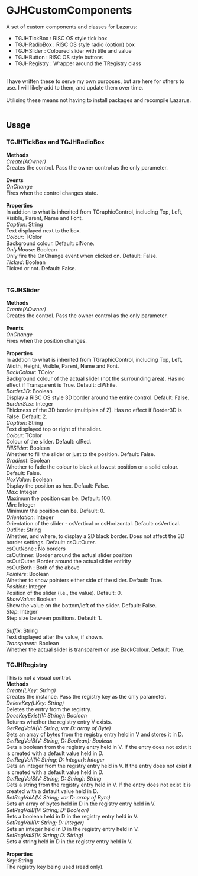 # GJHCustomComponents
 A set of custom components and classes for Lazarus:<br>
* TGJHTickBox : RISC OS style tick box<br>
* TGJHRadioBox : RISC OS style radio (option) box<br>
* TGJHSlider : Coloured slider with title and value<br>
* TGJHButton : RISC OS style buttons<br>
* TGJHRegistry : Wrapper around the TRegistry class<br>
<br>
I have written these to serve my own purposes, but are here for others to use. I will likely add to them, and update them over time.<br>
<br>
Utilising these means not having to install packages and recompile Lazarus.<br>
<br>
<H2>Usage</H2>
<H3>TGJHTickBox and TGJHRadioBox</H3>
<B>Methods</B><br>
<I>Create(AOwner)</I><br>
Creates the control. Pass the owner control as the only parameter.<br><br>
<B>Events</B><br>
<I>OnChange</I><br>
Fires when the control changes state.<br><br>
<B>Properties</B><br>
In addtion to what is inherited from TGraphicControl, including Top, Left, Visible, Parent, Name and Font.<br>
<I>Caption</I>: String<br>
Text displayed next to the box.<br>
<I>Colour</I>: TColor<br>
Background colour. Default: clNone.<br>
<I>OnlyMouse</I>: Boolean<br>
Only fire the OnChange event when clicked on. Default: False.<br>
<I>Ticked</I>: Boolean<br>
Ticked or not. Default: False.<br><br>
<H3>TGJHSlider</H3>
<B>Methods</B><br>
<I>Create(AOwner)</I><br>
Creates the control. Pass the owner control as the only parameter.<br><br>
<B>Events</B><br>
<I>OnChange</I><br>
Fires when the position changes.<br><br>
<B>Properties</B><br>
In addtion to what is inherited from TGraphicControl, including Top, Left, Width, Height, Visible, Parent, Name and Font.<br>
<I>BackColour</I>: TColor<br>
Background colour of the actual slider (not the surrounding area). Has no effect if Transparent is True. Default: clWhite.<br>
<I>Border3D</I>: Boolean<br>
Display a RISC OS style 3D border around the entire control. Default: False.<br>
<I>BorderSize</I>: Integer<br>
Thickness of the 3D border (multiples of 2). Has no effect if Border3D is False. Default: 2.<br>
<I>Caption</I>: String<br>
Text displayed top or right of the slider.<br>
<I>Colour</I>: TColor<br>
Colour of the slider. Default: clRed.<br>
<I>FillSlider</I>: Boolean<br>
Whether to fill the slider or just to the position. Default: False.<br>
<I>Gradient</I>: Boolean<br>
Whether to fade the colour to black at lowest position or a solid colour. Default: False.<br>
<I>HexValue</I>: Boolean<br>
Display the position as hex. Default: False.<br>
<I>Max</I>: Integer<br>
Maximum the position can be. Default: 100.<br>
<I>Min</I>: Integer<br>
Minimum the position can be. Default: 0.<br>
<I>Orientation</I>: Integer<br>
Orientation of the slider - csVertical or csHorizontal. Default: csVertical.<br>
<I>Outline</I>: String<br>
Whether, and where, to display a 2D black border. Does not affect the 3D border settings. Default: csOutOuter.<br>
csOutNone : No borders<br>
csOutInner: Border around the actual slider position<br>
csOutOuter: Border around the actual slider entirity<br>
csOutBoth : Both of the above<br>
<I>Pointers</I>: Boolean<br>
Whether to show pointers either side of the slider. Default: True.<br>
<I>Position</I>: Integer<br>
Position of the slider (i.e., the value). Default: 0.<br>
<I>ShowValue</I>: Boolean<br>
Show the value on the bottom/left of the slider. Default: False.<br>
<I>Step</I>: Integer<br>
Step size between positions. Default: 1.<br><br>
<I>Suffix</I>: String<br>
Text displayed after the value, if shown.<br>
<I>Transparent</I>: Boolean<br>
Whether the actual slider is transparent or use BackColour. Default: True.<br>
<H3>TGJHRegistry</H3>
This is not a visual control.<br>
<B>Methods</B><br>
<I>Create(LKey: String)</I><br>
Creates the instance. Pass the registry key as the only parameter.<br>
<I>DeleteKey(LKey: String)</I><br>
Deletes the entry from the registry.<br>
<I>DoesKeyExist(V: String): Boolean</I><br>
Returns whether the registry entry V exists.<br>
<I>GetRegValA(V: String; var D: array of Byte)</I><br>
Gets an array of bytes from the registry entry held in V and stores it in D.<br>
<I>GetRegValB(V: String; D: Boolean): Boolean</I><br>
Gets a boolean from the registry entry held in V. If the entry does not exist it is created with a default value held in D.<br>
<I>GetRegValI(V: String; D: Integer): Integer</I><br>
Gets an integer from the registry entry held in V. If the entry does not exist it is created with a default value held in D.<br>
<I>GetRegValS(V: String; D: String): String</I><br>
Gets a string from the registry entry held in V. If the entry does not exist it is created with a default value held in D.<br>
<I>SetRegValA(V: String; var D: array of Byte)</I><br>
Sets an array of bytes held in D in the registry entry held in V.<br>
<I>SetRegValB(V: String; D: Boolean)</I><br>
Sets a boolean held in D in the registry entry held in V.<br>
<I>SetRegValI(V: String; D: Integer)</I><br>
Sets an integer held in D in the registry entry held in V.<br>
<I>SetRegValS(V: String; D: String)</I><br>
Sets a string held in D in the registry entry held in V.<br><br>
<B>Properties</B><br>
<I>Key</I>: String<br>
The registry key being used (read only).<br><br>
